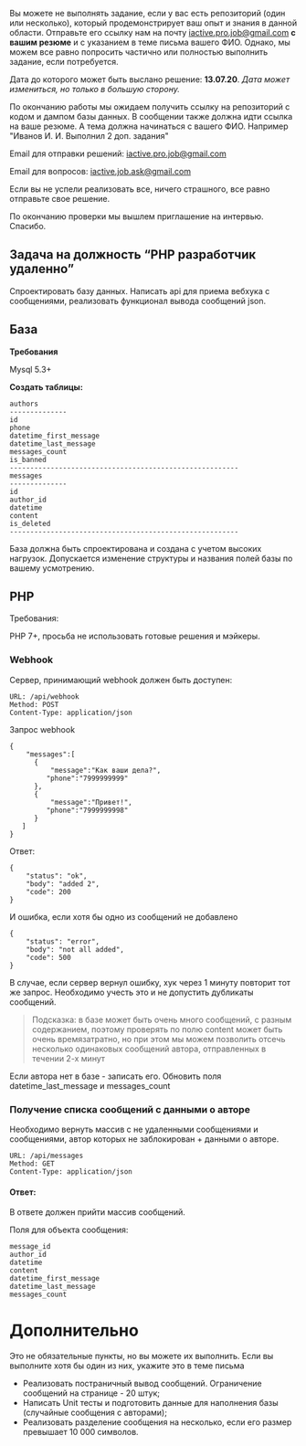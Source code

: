 <span class="c1">Вы можете не выполнять задание, если у вас есть репозиторий (один или несколько), который продемонстрирует ваш опыт и знания в данной области. Отправьте его ссылку нам на почту iactive.pro.job@gmail.com **с вашим резюме** и с указанием в теме письма вашего ФИО. Однако, мы можем все равно попросить частично или полностью выполнить задание, если потребуется.</span>

<span class="c1"></span>

<span class="c1">Дата до которого может быть выслано решение: **13.07.20**.</span>
<span class="c1">*Дата может измениться, но только в большую сторону.*</span>

<span class="c1">По окончанию работы мы ожидаем получить ссылку на репозиторий с кодом и дампом базы данных. В сообщении также должна идти ссылка на ваше резюме.  А тема должна начинаться с вашего ФИО. Например "Иванов И. И. Выполнил 2 доп. задания"</span>

<span class="c1"></span>

<span class="c1">Email для отправки решений: iactive.pro.job@gmail.com</span>

<span class="c1">Email для вопросов: iactive.job.ask@gmail.com</span>

<span class="c1"></span>

<span class="c1"></span>

<span class="c1">Если вы не успели реализовать все, ничего страшного, все равно отправьте свое решение.</span>

<span class="c1">По окончанию проверки мы вышлем приглашение на интервью. Спасибо.</span>

<span class="c1"></span>

<h2 class="c6">Задача на должность “PHP разработчик удаленно”</h2>

<span class="c1">Спроектировать базу данных. Написать api для приема вебхука c сообщениями, реализовать функционал вывода сообщений json.</span>

<span class="c1"></span>

База
--------------------------------------------------------------------------------

**Требования**

<span class="c1">Mysql 5.3+</span>

<span class="c1"></span>

**Создать таблицы:**

```
authors
--------------
id
phone
datetime_first_message
datetime_last_message
messages_count
is_banned
--------------------------------------------------------
messages
--------------
id
author_id
datetime
content
is_deleted
--------------------------------------------------------

```


<span class="c1">База должна быть спроектирована и создана с учетом высоких нагрузок. Допускается изменение структуры и названия полей базы по вашему усмотрению.</span>

<span class="c1"></span>

PHP
--------------------------------------------------------------------------------

<span class="c3">Требования:</span>

<span class="c1">PHP 7+, просьба не использовать готовые решения и мэйкеры.</span>

<span class="c3"></span>

<h3>Webhook</h3>

<span class="c3">Сервер, принимающий webhook должен быть доступен:</span>

```
URL: /api/webhook
Method: POST
Content-Type: application/json
```

<span class="c3"></span>

<span class="c7">Запрос webhook</span><span class="c1"> </span>

```
{
    "messages":[
      {
          "message":"Как ваши дела?",
         "phone":"7999999999"
      },
      {
          "message":"Привет!",
         "phone":"7999999998"
      }
   ]
}

```

<span class="c1"></span>

<span class="c3">Ответ:</span>

```
{
    "status": "ok",
    "body": "added 2",
    "code": 200
}

```

<span class="c1"></span>

<span class="c1">И ошибка, если хотя бы одно из сообщений не добавлено</span>

```
{
    "status": "error",
    "body": "not all added",
    "code": 500
}

```

<span class="c1"></span>

<span class="c1">В случае, если сервер вернул ошибку, хук через 1 минуту повторит тот же запрос. Необходимо учесть это и не допустить дубликаты сообщений.</span>

<span class="c4"></span>

> Подсказка: в базе может быть очень много сообщений, с разным содержанием, поэтому проверять по полю content может быть очень времязатратно, но при этом мы можем позволить отсечь несколько одинаковых сообщений автора, отправленных в течении 2-х минут

<span class="c1"></span>

<span class="c1">Если автора нет в базе - записать его. Обновить поля datetime_last_message и messages_count</span>

<span class="c4"></span>

<h3>Получение списка сообщений с данными о авторе</h3>

<span class="c1">Необходимо вернуть массив с не удаленными сообщениями и сообщениями, автор которых не заблокирован + данными о авторе.</span>

<span class="c1"></span>
```
URL: /api/messages
Method: GET
Content-Type: application/json
```

<span class="c3"></span>

<h4 class="c3">Ответ:</h4>

<span class="c1">В ответе должен прийти массив сообщений.</span>

<span class="c1"></span>
<span class="c1">Поля для объекта сообщения:</span>
```
message_id
author_id
datetime
content
datetime_first_message
datetime_last_message
messages_count

```



Дополнительно
==============
Это не обязательные пункты, но вы можете их выполнить. Если вы выполните хотя бы один из них, укажите это в теме письма 

* Реализовать постраничный вывод сообщений. Ограничение сообщений на странице - 20 штук;
* Написать Unit тесты и подготовить данные для наполнения базы (случайные сообщения с авторами);
* Реализовать разделение сообщения на несколько, если его размер превышает 10 000 символов.
